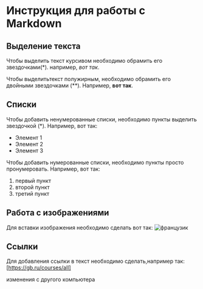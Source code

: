 # Инструкция для работы с Markdown

## Выделение текста
 Чтобы выделить текст курсивом необходимо обрамить его звездочками(*). например, *вот так*.

Чтобы выделитьтекст полужирным, необходимо обрамить его двойными звездочками (**). Например, **вот так**.

## Списки
Чтобы добавить ненумерованные списки, необходимо пункты выделить звездочкой (*). Например, вот так:
* Элемент 1
* Элемент 2
* Элемент 3

Чтобы добавить нумерованные списки, необходимо пункты просто пронумеровать. Например, вот так:
1. первый пункт
2. второй пункт
3. третий пункт


## Работа с изображениями
Для вставки изображения необходимо сделать вот так:
![французик](french.jpeg)

## Ссылки
Для добавления ссылки в текст необходимо сделать,например так:
</code>[https://gb.ru/courses/all]

изменения с другого компьютера
